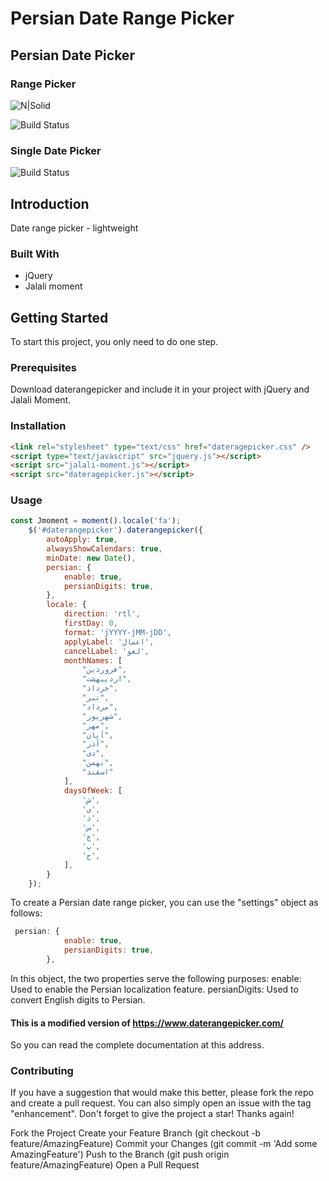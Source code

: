 # Persian Date Range Picker
## Persian Date Picker
### Range Picker
![N|Solid](https://user-images.githubusercontent.com/49247720/273688633-51494a5e-35ea-4774-a84d-ff3caf01af62.png)

![Build Status](https://user-images.githubusercontent.com/49247720/273688671-c8825f07-060a-4cf8-9d57-ac70ab6adb07.png)

### Single Date Picker

![Build Status](https://user-images.githubusercontent.com/49247720/273688710-c41eaf80-e309-4bed-8609-a96cd8c54277.png)
## Introduction
Date range picker - lightweight
### Built With
* jQuery 
* Jalali moment
## Getting Started

To start this project, you only need to do one step.

### Prerequisites
Download daterangepicker and include it in your project with jQuery and Jalali Moment. 

### Installation

```html
<link rel="stylesheet" type="text/css" href="dateragepicker.css" />
<script type="text/javascript" src="jquery.js"></script>
<script src="jalali-moment.js"></script>
<script src="dateragepicker.js"></script>
```
### Usage
```javascript
const Jmoment = moment().locale('fa');
    $('#daterangepicker').daterangepicker({
        autoApply: true,
        alwaysShowCalendars: true,
        minDate: new Date(),
        persian: {
            enable: true,
            persianDigits: true,
        },
        locale: {
            direction: 'rtl',
            firstDay: 0,
            format: 'jYYYY-jMM-jDD',
            applyLabel: 'اعمال',
            cancelLabel: 'لغو',
            monthNames: [
                "فروردین",
                "اردیبهشت",
                "خرداد",
                "تیر",
                "مرداد",
                "شهریور",
                "مهر",
                "آبان",
                "آذر",
                "دی",
                "بهمن",
                "اسفند"
            ],
            daysOfWeek: [
                'ش',
                'ی',
                'د',
                'س',
                'چ',
                'پ',
                'ج',
            ],
        }
    });
```
To create a Persian date range picker, you can use the "settings" object as follows:

```javascript
 persian: {
            enable: true,
            persianDigits: true,
        },
```
In this object, the two properties serve the following purposes:
enable: Used to enable the Persian localization feature.
persianDigits: Used to convert English digits to Persian.

#### This is a modified version of https://www.daterangepicker.com/
So you can read the complete documentation at this address.

### Contributing

If you have a suggestion that would make this better, please fork the repo and create a pull request. You can also simply open an issue with the tag "enhancement". Don't forget to give the project a star! Thanks again!

Fork the Project
Create your Feature Branch (git checkout -b feature/AmazingFeature)
Commit your Changes (git commit -m 'Add some AmazingFeature')
Push to the Branch (git push origin feature/AmazingFeature)
Open a Pull Request
